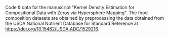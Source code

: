Code & data for the manuscript "Kernel Density Estimation for Compositional Data with Zeros via Hypersphere Mapping". The food composition datasets are obtained by preprocessing the data obtained from the USDA National Nutrient Database for Standard Reference at https://doi.org/10.15482/USDA.ADC/1529216. 
